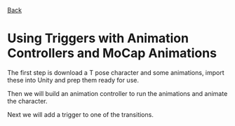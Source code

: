 [Back](https://uwetom.github.io/media-production-worksheets)

# Using Triggers with Animation Controllers and MoCap Animations 

The first step is download a T pose character and some animations, import these into Unity and prep them ready for use.


Then we will build an animation controller to run the animations and animate the character.

Next we will add a trigger to one of the transitions.


<!--stackedit_data:
eyJoaXN0b3J5IjpbMTA1MDM0MDk2OV19
-->
